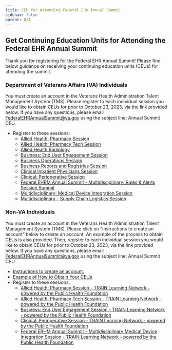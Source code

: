 ```yaml
---
title: CEU for Attending Federal EHR Annual Summit
sidenav: false
parent: N/A
---
```

## Get Continuing Education Units for Attending the Federal EHR Annual Summit

Thank you for registering for the Federal EHR Annual Summit! Please find below guidance on receiving your continuing education units (CEUs) for attending the summit. 

### Department of Veterans Affairs (VA) Individuals

You must create an account in the Veterans Health Administration Talent Management System (TMS). Please register to each individual session you would like to obtain CEUs for prior to October 23, 2023, via the link provided below. If you have any questions, please email [FederalEHRAnnualSummit@va.gov](FederalEHRAnnualSummit@va.gov) using the subject line: Annual Summit CEU.

- Register to these sessions:
  - [Allied Health: Pharmacy Session](https://gcc02.safelinks.protection.outlook.com/?url=https%3A%2F%2Fhcm03.ns2cloud.com%2Fsf%2Flearning%3FdestUrl%3Dhttps%253a%252f%252fva-hcm03.ns2cloud.com%252flearning%252fuser%252fdeeplink_redirect.jsp%253flinkId%253dITEM_DETAILS%2526componentID%253d131010248%2526componentTypeID%253dVA%2526revisionDate%253d1693886400000%2526fromSF%253dY%26company%3DVAHCM03&data=05%7C01%7C%7C062fd1d0b222464fc79e08dbcc28bbfb%7Ce95f1b23abaf45ee821db7ab251ab3bf%7C0%7C0%7C638328247537514327%7CUnknown%7CTWFpbGZsb3d8eyJWIjoiMC4wLjAwMDAiLCJQIjoiV2luMzIiLCJBTiI6Ik1haWwiLCJXVCI6Mn0%3D%7C3000%7C%7C%7C&sdata=6U765wCcwxYKcDkOqMtc75HCeeCaiRNI%2FjSpmk7VfkM%3D&reserved=0)
  - [Allied Health: Pharmacy Tech Session](https://gcc02.safelinks.protection.outlook.com/?url=https%3A%2F%2Fhcm03.ns2cloud.com%2Fsf%2Flearning%3FdestUrl%3Dhttps%253a%252f%252fva-hcm03.ns2cloud.com%252flearning%252fuser%252fdeeplink_redirect.jsp%253flinkId%253dITEM_DETAILS%2526componentID%253d131010779%2526componentTypeID%253dVA%2526revisionDate%253d1696996800000%2526fromSF%253dY%26company%3DVAHCM03&data=05%7C01%7C%7C87151c6a92e542113fb408dbcf65e6a7%7Ce95f1b23abaf45ee821db7ab251ab3bf%7C0%7C0%7C638331808791973862%7CUnknown%7CTWFpbGZsb3d8eyJWIjoiMC4wLjAwMDAiLCJQIjoiV2luMzIiLCJBTiI6Ik1haWwiLCJXVCI6Mn0%3D%7C3000%7C%7C%7C&sdata=%2BiboFS36ekTspy8lwO9zrLiqk2v8vfWTtOzZXL2gY0k%3D&reserved=0)
  - [Allied Health Radiology](https://gcc02.safelinks.protection.outlook.com/?url=https%3A%2F%2Fhcm03.ns2cloud.com%2Fsf%2Flearning%3FdestUrl%3Dhttps%253a%252f%252fva-hcm03.ns2cloud.com%252flearning%252fuser%252fdeeplink_redirect.jsp%253flinkId%253dITEM_DETAILS%2526componentID%253d131010167%2526componentTypeID%253dVA%2526revisionDate%253d1693368000000%2526fromSF%253dY%26company%3DVAHCM03&data=05%7C01%7C%7Cceda0c78833a4dcdaf3808dbcfe96433%7Ce95f1b23abaf45ee821db7ab251ab3bf%7C0%7C0%7C638332373529786343%7CUnknown%7CTWFpbGZsb3d8eyJWIjoiMC4wLjAwMDAiLCJQIjoiV2luMzIiLCJBTiI6Ik1haWwiLCJXVCI6Mn0%3D%7C3000%7C%7C%7C&sdata=6rEBXfQ0MZe9osDLLg%2Fa1T0wbf8f1rHLanLEfTftuQs%3D&reserved=0)
  - [Business: End User Engagement Session](https://gcc02.safelinks.protection.outlook.com/?url=https%3A%2F%2Fhcm03.ns2cloud.com%2Fsf%2Flearning%3FdestUrl%3Dhttps%253a%252f%252fva-hcm03.ns2cloud.com%252flearning%252fuser%252fdeeplink_redirect.jsp%253flinkId%253dITEM_DETAILS%2526componentID%253d131010255%2526componentTypeID%253dVA%2526revisionDate%253d1693886400000%2526fromSF%253dY%26company%3DVAHCM03&data=05%7C01%7C%7Caae43a5644084944674508dbca857074%7Ce95f1b23abaf45ee821db7ab251ab3bf%7C0%7C0%7C638326446685248154%7CUnknown%7CTWFpbGZsb3d8eyJWIjoiMC4wLjAwMDAiLCJQIjoiV2luMzIiLCJBTiI6Ik1haWwiLCJXVCI6Mn0%3D%7C3000%7C%7C%7C&sdata=H9nIuxOYZ%2FbXBFlbT%2Fr9tfw0B5QnAkQ5DQBqs7VtFGI%3D&reserved=0)
  - [Business Operations Session](https://gcc02.safelinks.protection.outlook.com/?url=https%3A%2F%2Fhcm03.ns2cloud.com%2Fsf%2Flearning%3FdestUrl%3Dhttps%253a%252f%252fva-hcm03.ns2cloud.com%252flearning%252fuser%252fdeeplink_redirect.jsp%253flinkId%253dITEM_DETAILS%2526componentID%253d131010312%2526componentTypeID%253dVA%2526revisionDate%253d1694145600000%2526fromSF%253dY%26company%3DVAHCM03&data=05%7C01%7C%7Cec594150a2644823348508dbcfe7145e%7Ce95f1b23abaf45ee821db7ab251ab3bf%7C0%7C0%7C638332363602518494%7CUnknown%7CTWFpbGZsb3d8eyJWIjoiMC4wLjAwMDAiLCJQIjoiV2luMzIiLCJBTiI6Ik1haWwiLCJXVCI6Mn0%3D%7C3000%7C%7C%7C&sdata=fMUruC9M3JKd%2Fw5BdxXtJvfeFf8LZRE%2FD9U0maWsEII%3D&reserved=0)
  - [Business Reports and Registries Session](https://gcc02.safelinks.protection.outlook.com/?url=https%3A%2F%2Fhcm03.ns2cloud.com%2Fsf%2Flearning%3FdestUrl%3Dhttps%253a%252f%252fva-hcm03.ns2cloud.com%252flearning%252fuser%252fdeeplink_redirect.jsp%253flinkId%253dITEM_DETAILS%2526componentID%253d131010313%2526componentTypeID%253dVA%2526revisionDate%253d1694145600000%2526fromSF%253dY%26company%3DVAHCM03&data=05%7C01%7C%7Ca1c890d11c7041c9417708dbd0dad8f4%7Ce95f1b23abaf45ee821db7ab251ab3bf%7C0%7C0%7C638333410580307778%7CUnknown%7CTWFpbGZsb3d8eyJWIjoiMC4wLjAwMDAiLCJQIjoiV2luMzIiLCJBTiI6Ik1haWwiLCJXVCI6Mn0%3D%7C3000%7C%7C%7C&sdata=yjly3atL%2B58sGISgBDa5dDu%2FNYsSR5AiEL83UPb0z%2Bs%3D&reserved=0)
  - [Clinical Inpatient Physicians Session](https://gcc02.safelinks.protection.outlook.com/?url=https%3A%2F%2Fhcm03.ns2cloud.com%2Fsf%2Flearning%3FdestUrl%3Dhttps%253a%252f%252fva-hcm03.ns2cloud.com%252flearning%252fuser%252fdeeplink_redirect.jsp%253flinkId%253dITEM_DETAILS%2526componentID%253d131010318%2526componentTypeID%253dVA%2526revisionDate%253d1694145600000%2526fromSF%253dY%26company%3DVAHCM03&data=05%7C01%7C%7C8322a3cf8b0947c4ae2e08dbd0dfb217%7Ce95f1b23abaf45ee821db7ab251ab3bf%7C0%7C0%7C638333431397075295%7CUnknown%7CTWFpbGZsb3d8eyJWIjoiMC4wLjAwMDAiLCJQIjoiV2luMzIiLCJBTiI6Ik1haWwiLCJXVCI6Mn0%3D%7C3000%7C%7C%7C&sdata=9MQHz6inqo9kIJ1MQ4YGxVljpDB8d7%2B%2Fk63kSPTZEeM%3D&reserved=0)
  - [Clinical: Perioperative Session](https://gcc02.safelinks.protection.outlook.com/?url=https%3A%2F%2Fhcm03.ns2cloud.com%2Fsf%2Flearning%3FdestUrl%3Dhttps%253a%252f%252fva-hcm03.ns2cloud.com%252flearning%252fuser%252fdeeplink_redirect.jsp%253flinkId%253dITEM_DETAILS%2526componentID%253d131010249%2526componentTypeID%253dVA%2526revisionDate%253d1693886400000%2526fromSF%253dY%26company%3DVAHCM03&data=05%7C01%7C%7Ce6256023552a46a086c408dbcfe63395%7Ce95f1b23abaf45ee821db7ab251ab3bf%7C0%7C0%7C638332359829771894%7CUnknown%7CTWFpbGZsb3d8eyJWIjoiMC4wLjAwMDAiLCJQIjoiV2luMzIiLCJBTiI6Ik1haWwiLCJXVCI6Mn0%3D%7C3000%7C%7C%7C&sdata=Jcrasemqn4jWmjAt%2BsG69czv3wMGc3raVSp%2F2vNI2fo%3D&reserved=0)
  - [Federal EHRM Annual Summit - Multidisciplinary: Rules & Alerts Session Summit](https://gcc02.safelinks.protection.outlook.com/?url=https%3A%2F%2Fhcm03.ns2cloud.com%2Fsf%2Flearning%3FdestUrl%3Dhttps%253a%252f%252fva-hcm03.ns2cloud.com%252flearning%252fuser%252fdeeplink_redirect.jsp%253flinkId%253dITEM_DETAILS%2526componentID%253d131010241%2526componentTypeID%253dVA%2526revisionDate%253d1693886400000%2526fromSF%253dY%26company%3DVAHCM03&data=05%7C01%7C%7C66765697076949d2bec108dbca7af881%7Ce95f1b23abaf45ee821db7ab251ab3bf%7C0%7C0%7C638326401723388969%7CUnknown%7CTWFpbGZsb3d8eyJWIjoiMC4wLjAwMDAiLCJQIjoiV2luMzIiLCJBTiI6Ik1haWwiLCJXVCI6Mn0%3D%7C3000%7C%7C%7C&sdata=EDY3vNq7soGRmzaqAGQtSxoi1ACeE9F4IGxveDnsBWc%3D&reserved=0)
  - [Multidisciplinary: Medical Device Integration Session](https://gcc02.safelinks.protection.outlook.com/?url=https%3A%2F%2Fhcm03.ns2cloud.com%2Fsf%2Flearning%3FdestUrl%3Dhttps%253a%252f%252fva-hcm03.ns2cloud.com%252flearning%252fuser%252fdeeplink_redirect.jsp%253flinkId%253dITEM_DETAILS%2526componentID%253d131010277%2526componentTypeID%253dVA%2526revisionDate%253d1693972800000%2526fromSF%253dY%26company%3DVAHCM03&data=05%7C01%7C%7Cc540d4acf05a43a19b9f08dbcfe06051%7Ce95f1b23abaf45ee821db7ab251ab3bf%7C0%7C0%7C638332334809332306%7CUnknown%7CTWFpbGZsb3d8eyJWIjoiMC4wLjAwMDAiLCJQIjoiV2luMzIiLCJBTiI6Ik1haWwiLCJXVCI6Mn0%3D%7C3000%7C%7C%7C&sdata=%2F%2FzcZDzjoEBVQQHonci0WlwViJI6N%2BlMTk%2B3zDnb8Jw%3D&reserved=0)
  - [Multidisciplinary - Supply Chain Logistics Session](https://gcc02.safelinks.protection.outlook.com/?url=https%3A%2F%2Fhcm03.ns2cloud.com%2Fsf%2Flearning%3FdestUrl%3Dhttps%253a%252f%252fva-hcm03.ns2cloud.com%252flearning%252fuser%252fdeeplink_redirect.jsp%253flinkId%253dITEM_DETAILS%2526componentID%253d131010320%2526componentTypeID%253dVA%2526revisionDate%253d1694145600000%2526fromSF%253dY%26company%3DVAHCM03&data=05%7C01%7C%7C759fc58afb4b4da943a508dbcfe7d629%7Ce95f1b23abaf45ee821db7ab251ab3bf%7C0%7C0%7C638332366853846220%7CUnknown%7CTWFpbGZsb3d8eyJWIjoiMC4wLjAwMDAiLCJQIjoiV2luMzIiLCJBTiI6Ik1haWwiLCJXVCI6Mn0%3D%7C3000%7C%7C%7C&sdata=jrlOe%2Fo9Fy6K4y55hh8Hcvv%2BKch4ishRYsT4SKrizSY%3D&reserved=0)

### Non-VA Individuals

You must create an account in the Veterans Health Administration Talent Management System (TMS). Please click on “Instructions to create an account” below to create an account. An example of the process to obtain CEUs is also provided. Then, register to each individual session you would like to obtain CEUs for prior to October 23, 2023, via the link provided below. If you have any questions, please email [FederalEHRAnnualSummit@va.gov](FederalEHRAnnualSummit@va.gov) using the subject line: Annual Summit CEU.

- [Instructions to create an account.](../images/how-to-create-an-account-in-vha-train.pdf)
- [Example of How to Obtain Your CEUs](../images/multidisciplinary-–-technical-web_live-sessions-template-24-jan-17-003-.docx)
- Register to these sessions:
  - [Allied Health: Pharmacy Session - TRAIN Learning Network - powered by the Public Health Foundation](https://www.train.org/main/course/1114335/live-event)
  - [Allied Health: Pharmacy Tech Session - TRAIN Learning Network - powered by the Public Health Foundation](https://www.train.org/main/course/1114339/live-event)
  - [Business: End User Engagement Session - TRAIN Learning Network - powered by the Public Health Foundation](https://www.train.org/main/course/1114373/live-event)
  - [Clinical: Perioperative Session - TRAIN Learning Network - powered by the Public Health Foundation](https://www.train.org/main/course/1114370/live-event)
  - [Federal ERHM Annual Summit – Multidisciplinary Medical Device Integration Session - TRAIN Learning Network - powered by the Public Health Foundation](https://www.train.org/main/course/1114349/live-event)




